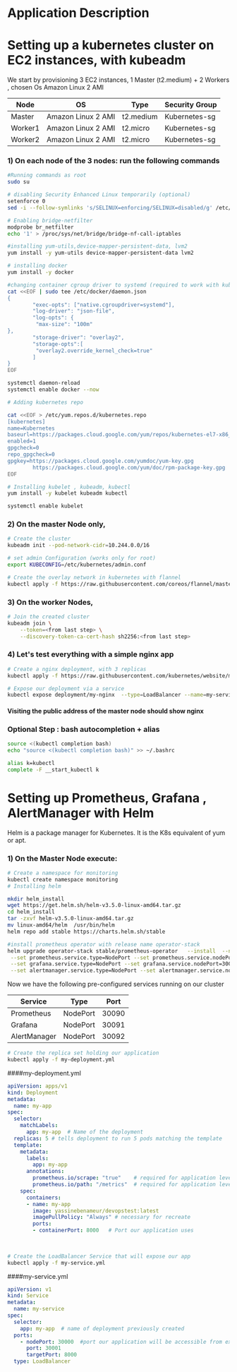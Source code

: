 # Application Description



# Setting up a kubernetes cluster on EC2 instances, with kubeadm

We start by provisioning 3 EC2 instances, 1 Master (t2.medium) + 2 Workers , chosen Os Amazon Linux 2 AMI

| Node    | OS                 | Type      | Security Group |
|---------|--------------------|-----------|----------------|
| Master  | Amazon Linux 2 AMI | t2.medium | Kubernetes-sg  |
| Worker1 | Amazon Linux 2 AMI | t2.micro  | Kubernetes-sg  |
| Worker2 | Amazon Linux 2 AMI | t2.micro  | Kubernetes-sg  |

### 1) On each node of the 3 nodes: run the following commands

```sh
#Running commands as root
sudo su

# disabling Security Enhanced Linux temporarily (optional)
setenforce 0
sed -i --follow-symlinks 's/SELINUX=enforcing/SELINUX=disabled/g' /etc/sysconfig/selinux

# Enabling bridge-netfilter
modprobe br_netfilter
echo '1' > /proc/sys/net/bridge/bridge-nf-call-iptables

#installing yum-utils,device-mapper-persistent-data, lvm2
yum install -y yum-utils device-mapper-persistent-data lvm2

# installing docker
yum install -y docker

#changing container cgroup driver to systemd (required to work with kubernetes)
cat <<EOF | sudo tee /etc/docker/daemon.json
{
        "exec-opts": ["native.cgroupdriver=systemd"],
        "log-driver": "json-file",
        "log-opts": {
         "max-size": "100m"
},
        "storage-driver": "overlay2",
        "storage-opts":[
         "overlay2.override_kernel_check=true"
        ]
}
EOF

systemctl daemon-reload
systemctl enable docker --now

# Adding kubernetes repo

cat <<EOF > /etc/yum.repos.d/kubernetes.repo
[kubernetes]
name=Kubernetes
baseurl=https://packages.cloud.google.com/yum/repos/kubernetes-el7-x86_64
enabled=1
gpgcheck=0
repo_gpgcheck=0
gpgkey=https://packages.cloud.google.com/yumdoc/yum-key.gpg
        https://packages.cloud.google.com/yum/doc/rpm-package-key.gpg
EOF

# Installing kubelet , kubeadm, kubectl
yum install -y kubelet kubeadm kubectl

systemctl enable kubelet


```
### 2) On the master Node only,
```sh
# Create the cluster
kubeadm init --pod-network-cidr=10.244.0.0/16

# set admin Configuration (works only for root) 
export KUBECONFIG=/etc/kubernetes/admin.conf

# Create the overlay network in kubernetes with flannel
kubectl apply -f https://raw.githubusercontent.com/coreos/flannel/master/Documentation/kube-flannel.yml


```
### 3) On the worker Nodes,
```sh
# Join the created cluster
kubeadm join \
    --token=<from last step> \
    --discovery-token-ca-cert-hash sh2256:<from last step>
```

### 4) Let's test everything with a simple nginx app
```sh
# Create a nginx deployment, with 3 replicas
kubectl apply -f https://raw.githubusercontent.com/kubernetes/website/master/content/fr/examples/controllers/nginx-deployment.yaml

# Expose our deployment via a service
kubectl expose deployment/my-nginx  --type=LoadBalancer --name=my-service
```
#### Visiting the public address of the master node should show nginx

### Optional Step : bash autocompletion + alias
```sh
source <(kubectl completion bash)
echo "source <(kubectl completion bash)" >> ~/.bashrc

alias k=kubectl
complete -F __start_kubectl k
```

# Setting up Prometheus, Grafana , AlertManager with Helm
Helm is a package manager for Kubernetes. It is the K8s equivalent of yum or apt. 
### 1) On the Master Node execute:

```sh
# Create a namespace for monitoring
kubectl create namespace monitoring 
# Installing helm

mkdir helm_install
wget https://get.helm.sh/helm-v3.5.0-linux-amd64.tar.gz
cd helm_install
tar -zxvf helm-v3.5.0-linux-amd64.tar.gz
mv linux-amd64/helm  /usr/bin/helm
helm repo add stable https://charts.helm.sh/stable

#install prometheus operator with release name operator-stack
helm upgrade operator-stack stable/prometheus-operator   --install  --namespace monitoring \
 --set prometheus.service.type=NodePort --set prometheus.service.nodePort=30090 \
 --set grafana.service.type=NodePort --set grafana.service.nodePort=30091 \
 --set alertmanager.service.type=NodePort --set alertmanager.service.nodePort=30092
```
Now we have the following pre-configured services running on our cluster 

| Service      | Type     | Port  |
|--------------|----------|-------|
| Prometheus   | NodePort | 30090 |
| Grafana      | NodePort | 30091 |
| AlertManager | NodePort | 30092 |

```sh
# Create the replica set holding our application
kubectl apply -f my-deployment.yml
```

####my-deployment.yml
```yaml
apiVersion: apps/v1
kind: Deployment
metadata:
  name: my-app
spec:
  selector:
    matchLabels:
      app: my-app  # Name of the deployment
  replicas: 5 # tells deployment to run 5 pods matching the template
  template:
    metadata:
      labels:
        app: my-app
      annotations:     
        prometheus.io/scrape: "true"    # required for application level metrics
        prometheus.io/path: "/metrics"  # required for application level metrics
    spec:
      containers:
      - name: my-app
        image: yassinebenameur/devopstest:latest
        imagePullPolicy: "Always" # necessary for recreate
        ports:
        - containerPort: 8000   # Port our application uses   
  
  
```

```sh
# Create the LoadBalancer Service that will expose our app
kubectl apply -f my-service.yml
```
####my-service.yml
```yaml
apiVersion: v1
kind: Service
metadata:
  name: my-service
spec:
  selector:
    app: my-app  # name of deployment previously created 
  ports:
    - nodePort: 30000  #port our application will be accessible from external traffic
      port: 30001
      targetPort: 8000
  type: LoadBalancer
```







